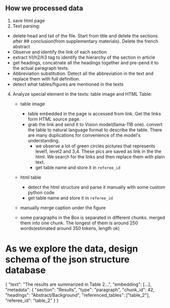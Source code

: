 ## How we processed data

1. save html page
2. Text parsing:
  - delete head and tail of the file. Start from title and delete the sections after ## conclusion(from supplementary materials). Delete the french abstract
  - Observe and identify the link of each section
  - extract h1/h2/h3 tag to identify the hierarchy of the section in article
  - get headings, concatnate all the headings together and pre-pend it to the actual paragraph texts.
  - Abbreviation substitution. Detect all the abbreviation in the text and replace them with full definition.
  - detect what tables/figures are mentioned in the texts
4. Analyze special element in the texts: table image and HTML Table:
    - table image
        - table embedded in the page is accessed from link. Get the links form HTML source page.
        - grab the link and send it to Vision model(llama-11B one). convert the table to natural language format to describe the table. There are many duplications for convenience of the model's understanding. 
          - we observe a lot of green circles pictures that represents level1, level2 and 3,4. These pics are saved as link in the the html. We search for the links and then replace them with plain text.
          - get table name and store it in `referee_id`
    - html table
        - detect the html structure and parse it manually with some custom python code
        - get table name and store it in `referee_id`


    - manually merge caption under the figure
    - some paragraphs in the Box is separated in different chunks. merged them into one chunk. The longest of them is around 250 words(estimated around 350 tokens, length ok)

# As we explore the data, design schema of the json structure database

{
  "text": "The results are summarized in Table 2...",
  "embedding": [...],
  "metadata": {
    "section": "Results",
    "type": "paragraph",
    "chunk_id": 42,
    "headings": "Abstract/Background",
    "referenced_tables": ["table_2"],
    "referee_id": "table_2"
  }
}